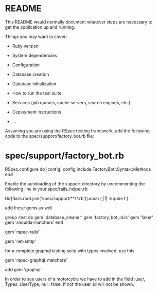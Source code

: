 # README

This README would normally document whatever steps are necessary to get the
application up and running.

Things you may want to cover:

* Ruby version

* System dependencies

* Configuration

* Database creation

* Database initialization

* How to run the test suite

* Services (job queues, cache servers, search engines, etc.)

* Deployment instructions

* ...


Assuming you are using the RSpec testing framework, add the following code to the spec/support/factory_bot.rb file:

# spec/support/factory_bot.rb
RSpec.configure do |config|
  config.include FactoryBot::Syntax::Methods
end

Enable the autoloading of the support directory by uncommenting the following line in your spec/rails_helper.rb:

Dir[Rails.root.join('spec/support/**/*.rb')].each { |f| require f }

add these gems as well 

group :test do
  gem 'database_cleaner'
  gem 'factory_bot_rails'
  gem 'faker'
  gem 'shoulda-matchers'
end

gem 'rspec-rails'

gem 'net-smtp'

for a complete graphql testing suite with types involved, use this

gem 'rspec-graphql_matchers'

add gem 'graphql'

In order to see users of a motorcycle we have to add in the field :user, Types::UserType, null: false. If not the user_id will not be shown.